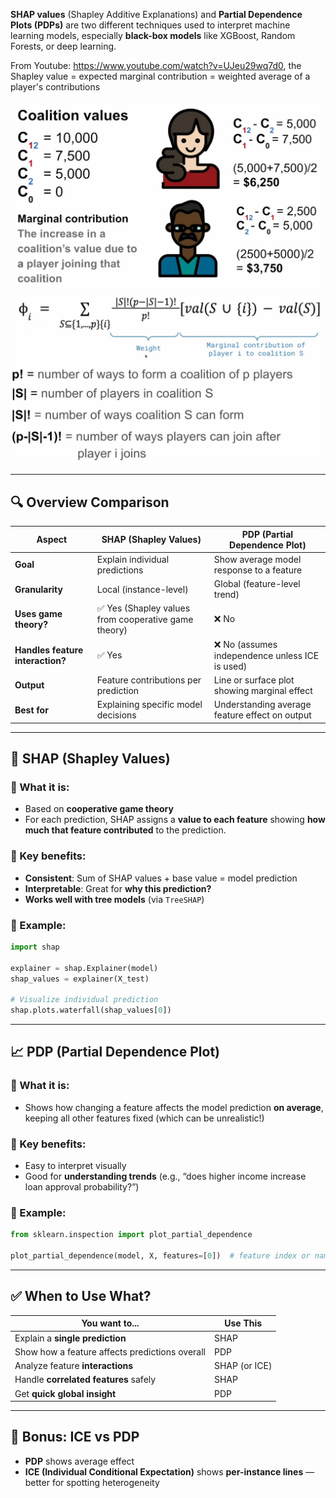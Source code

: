 **SHAP values** (Shapley Additive Explanations) and **Partial Dependence Plots (PDPs)** are two different techniques used to interpret machine learning models, especially **black-box models** like XGBoost, Random Forests, or deep learning.


From Youtube: https://www.youtube.com/watch?v=UJeu29wq7d0, 
the Shapley value = expected marginal contribution
                  = weighted average of a player's contributions

![Coalition vaules](./imgs/Coalition%20values.jpg)
![shapley formula](./imgs/shapley%20formula.jpg)

---

## 🔍 Overview Comparison

| Aspect                           | SHAP (Shapley Values)                               | PDP (Partial Dependence Plot)                  |
| -------------------------------- | --------------------------------------------------- | ---------------------------------------------- |
| **Goal**                         | Explain individual predictions                      | Show average model response to a feature       |
| **Granularity**                  | Local (instance-level)                              | Global (feature-level trend)                   |
| **Uses game theory?**            | ✅ Yes (Shapley values from cooperative game theory) | ❌ No                                           |
| **Handles feature interaction?** | ✅ Yes                                               | ❌ No (assumes independence unless ICE is used) |
| **Output**                       | Feature contributions per prediction                | Line or surface plot showing marginal effect   |
| **Best for**                     | Explaining specific model decisions                 | Understanding average feature effect on output |

---

## 🧠 SHAP (Shapley Values)

### 🔸 What it is:

* Based on **cooperative game theory**
* For each prediction, SHAP assigns a **value to each feature** showing **how much that feature contributed** to the prediction.

### 🔸 Key benefits:

* **Consistent**: Sum of SHAP values + base value = model prediction
* **Interpretable**: Great for **why this prediction?**
* **Works well with tree models** (via `TreeSHAP`)

### 🔸 Example:

```python
import shap

explainer = shap.Explainer(model)
shap_values = explainer(X_test)

# Visualize individual prediction
shap.plots.waterfall(shap_values[0])
```

---

## 📈 PDP (Partial Dependence Plot)

### 🔸 What it is:

* Shows how changing a feature affects the model prediction **on average**, keeping all other features fixed (which can be unrealistic!)

### 🔸 Key benefits:

* Easy to interpret visually
* Good for **understanding trends** (e.g., “does higher income increase loan approval probability?”)

### 🔸 Example:

```python
from sklearn.inspection import plot_partial_dependence

plot_partial_dependence(model, X, features=[0])  # feature index or name
```

---

## ✅ When to Use What?

| You want to...                                 | Use This      |
| ---------------------------------------------- | ------------- |
| Explain a **single prediction**                | SHAP          |
| Show how a feature affects predictions overall | PDP           |
| Analyze feature **interactions**               | SHAP (or ICE) |
| Handle **correlated features** safely          | SHAP          |
| Get **quick global insight**                   | PDP           |

---

## 🧠 Bonus: ICE vs PDP

* **PDP** shows average effect
* **ICE (Individual Conditional Expectation)** shows **per-instance lines** — better for spotting heterogeneity
